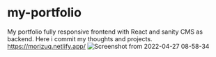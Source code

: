 # my-portfolio
My portfolio fully responsive frontend with React and sanity CMS as backend. Here i commit my thoughts and projects. 
https://morizuq.netlify.app/
![Screenshot from 2022-04-27 08-58-34](https://user-images.githubusercontent.com/67459221/166134315-46027cf6-83fb-4fcd-b7f8-b55497f660bf.png)
